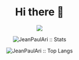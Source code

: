 <h1 align="center">Hi there 👋</h1>

<p align="center"><img   src="https://i.imgur.com/EhL1uB3.gif" /></p>


<p align="center">
	<img src="https://github-readme-stats.vercel.app/api?username=JeanPaulAri&show_icons=true&theme=radical"
	   alt="JeanPaulAri :: Stats" /img>
</p>

<p align="center">
	<img src="https://github-readme-stats.vercel.app/api/top-langs/?username=JeanPaulAri&langs_count=10&theme=tokyonight&layout=compact" alt="JeanPaulAri :: Top Langs" />
</p>



























<!--
**JeanPaulAri/JeanPaulAri** is a ✨ _special_ ✨ repository because its `README.md` (this file) appears on your GitHub profile.

Here are some ideas to get you started:

- 🔭 I’m currently working on ...
- 🌱 I’m currently learning ...
- 👯 I’m looking to collaborate on ...
- 🤔 I’m looking for help with ...
- 💬 Ask me about ...
- 📫 How to reach me: ...
- 😄 Pronouns: ...
- ⚡ Fun fact: ...
-->
